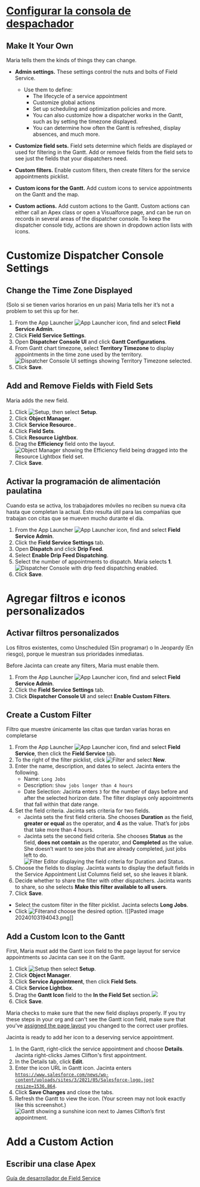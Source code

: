 # [Configurar la consola de despachador](https://trailhead.salesforce.com/es-MX/content/learn/modules/dispatcher-console-for-admins/set-up-the-dispatcher-console)
## Make It Your Own

Maria tells them the kinds of things they can change.

- **Admin settings.** These settings control the nuts and bolts of Field Service. 
	- Use them to define:
		- The lifecycle of a service appointment
		- Customize global actions
		- Set up scheduling and optimization policies and more. 
		- You can also customize how a dispatcher works in the Gantt, such as by setting the timezone displayed. 
		- You can determine how often the Gantt is refreshed, display absences, and much more.
	
- **Customize field sets.** Field sets determine which fields are displayed or used for filtering in the Gantt. Add or remove fields from the field sets to see just the fields that your dispatchers need.

- **Custom filters.** Enable custom filters, then create filters for the service appointments picklist.

- **Custom icons for the Gantt.** Add custom icons to service appointments on the Gantt and the map.

- **Custom actions.** Add custom actions to the Gantt. Custom actions can either call an Apex class or open a Visualforce page, and can be run on records in several areas of the dispatcher console. To keep the dispatcher console tidy, actions are shown in dropdown action lists with icons.

# Customize Dispatcher Console Settings
## Change the Time Zone Displayed
(Solo si se tienen varios horarios en un pais)
Maria tells her it’s not a problem to set this up for her.

1. From the App Launcher ![App Launcher icon](https://res.cloudinary.com/hy4kyit2a/f_auto,fl_lossy,q_70/learn/modules/dispatcher-console-for-admins/customize-dispatcher-console-settings/images/fafce66bd90f5afcc38b93b18305729e_app-launcher-icon-2.png), find and select **Field Service Admin**.
2. Click **Field Service Settings**.
3. Open **Dispatcher Console UI** and click **Gantt Configurations**.
4. From Gantt chart timezone, select **Territory Timezone** to display appointments in the time zone used by the territory. ![Dispatcher Console UI settings showing Territory Timezone selected.](https://res.cloudinary.com/hy4kyit2a/f_auto,fl_lossy,q_70/learn/modules/dispatcher-console-for-admins/customize-dispatcher-console-settings/images/999cccd589296b368a167b73791e679c_times-fields-1.png)
5. Click **Save**.
## Add and Remove Fields with Field Sets

Maria adds the new field.

1. Click ![Setup](https://res.cloudinary.com/hy4kyit2a/f_auto,fl_lossy,q_70/learn/modules/dispatcher-console-for-admins/customize-dispatcher-console-settings/images/53883122f709cd0cabf9c39044235731_setup.png), then select **Setup**.
2. Click **Object Manager**.
3. Click **Service Resource**..
4. Click **Field Sets**.
5. Click **Resource Lightbox**.
6. Drag the **Efficiency** field onto the layout. ![Object Manager showing the Efficiency field being dragged into the Resource Lightbox field set.](https://res.cloudinary.com/hy4kyit2a/f_auto,fl_lossy,q_70/learn/modules/dispatcher-console-for-admins/customize-dispatcher-console-settings/images/f9880ce61322730e77a18081fbbee6f9_times-fields-2.png)
7. Click **Save**.

## Activar la programación de alimentación paulatina
Cuando esta se activa, los trabajadores móviles no reciben su nueva cita hasta que completan la actual. 
Esto resulta útil para las compañías que trabajan con citas que se mueven mucho durante el día.

1. From the App Launcher ![App Launcher icon](https://res.cloudinary.com/hy4kyit2a/f_auto,fl_lossy,q_70/learn/modules/dispatcher-console-for-admins/customize-dispatcher-console-settings/images/fafce66bd90f5afcc38b93b18305729e_app-launcher-icon-4.png), find and select **Field Service Admin**.
2. Click the **Field Service Settings** tab.
3. Open **Dispatch** and click **Drip Feed**.
4. Select **Enable Drip Feed Dispatching**.
5. Select the number of appointments to dispatch. Maria selects **1**. ![Dispatcher Console with drip feed dispatching enabled.](https://res.cloudinary.com/hy4kyit2a/f_auto,fl_lossy,q_70/learn/modules/dispatcher-console-for-admins/customize-dispatcher-console-settings/images/893659a488169918d36645ca98dfe5fe_times-fields-4.png)
6. Click **Save**.

# Agregar filtros e iconos personalizados
## Activar filtros personalizados
Los filtros existentes, como Unscheduled (Sin programar) o In Jeopardy (En riesgo), porque le muestran sus prioridades inmediatas.

Before Jacinta can create any filters, Maria must enable them.

1. From the App Launcher ![App Launcher icon](https://res.cloudinary.com/hy4kyit2a/f_auto,fl_lossy,q_70/learn/modules/dispatcher-console-for-admins/add-custom-filters-and-icons/images/fafce66bd90f5afcc38b93b18305729e_app-launcher-icon-5.png), find and select **Field Service Admin**.
2. Click the **Field Service Settings** tab.
3. Click **Dispatcher Console UI** and select **Enable Custom Filters**.


## Create a Custom Filter
Filtro que muestre únicamente las citas que tardan varias horas en completarse

1. From the App Launcher ![App Launcher icon](https://res.cloudinary.com/hy4kyit2a/f_auto,fl_lossy,q_70/learn/modules/dispatcher-console-for-admins/add-custom-filters-and-icons/images/fafce66bd90f5afcc38b93b18305729e_app-launcher-icon-6.png), find and select **Field Service**, then click the **Field Service** tab.
2. To the right of the filter picklist, click ![Filter](https://res.cloudinary.com/hy4kyit2a/f_auto,fl_lossy,q_70/learn/modules/dispatcher-console-for-admins/add-custom-filters-and-icons/images/59a32961a63063560c4e9c2df32d8f12_new-filter.png) and select **New**.
3. Enter the name, description, and dates to select. Jacinta enters the following.
    - Name: `Long Jobs`
    - Description: `Show jobs longer than 4 hours`
    - Date Selection: Jacinta enters `3` for the number of days before and after the selected horizon date. The filter displays only appointments that fall within that date range.
4. Set the field criteria. Jacinta sets criteria for two fields.
    - Jacinta sets the first field criteria. She chooses **Duration** as the field, **greater or equal** as the operator, and **4** as the value. That’s for jobs that take more than 4 hours.
    - Jacinta sets the second field criteria. She chooses **Status** as the field, **does not contain** as the operator, and **Completed** as the value. She doesn’t want to see jobs that are already completed, just jobs left to do.![Filter Editor displaying the field criteria for Duration and Status.](https://res.cloudinary.com/hy4kyit2a/f_auto,fl_lossy,q_70/learn/modules/dispatcher-console-for-admins/add-custom-filters-and-icons/images/810abf96943bc8202b70cd71b4a2b018_filters-icons-1.png)
5. Choose the fields to display. Jacinta wants to display the default fields in the Service Appointment List Columns field set, so she leaves it blank.
6. Decide whether to share the filter with other dispatchers. Jacinta wants to share, so she selects **Make this filter available to all users**.
7. Click **Save**.

- Select the custom filter in the filter picklist. Jacinta selects **Long Jobs**.
- Click ![Filter](https://res.cloudinary.com/hy4kyit2a/f_auto,fl_lossy,q_70/learn/modules/dispatcher-console-for-admins/add-custom-filters-and-icons/images/59a32961a63063560c4e9c2df32d8f12_new-filter-2.png)and choose the desired option.
 ![[Pasted image 20240103194043.png]]

## Add a Custom Icon to the Gantt
First, Maria must add the Gantt icon field to the page layout for service appointments so Jacinta can see it on the Gantt.

1. Click ![Setup](https://res.cloudinary.com/hy4kyit2a/f_auto,fl_lossy,q_70/learn/modules/dispatcher-console-for-admins/add-custom-filters-and-icons/images/53883122f709cd0cabf9c39044235731_setup-5-2.png) then select **Setup**.
2. Click **Object Manager**.
3. Click **Service Appointment**, then click **Field Sets**.
4. Click **Service Lightbox**.
5. Drag the **Gantt Icon** field to the **In the Field Set** section.![](https://res.cloudinary.com/hy4kyit2a/f_auto,fl_lossy,q_70/learn/modules/dispatcher-console-for-admins/add-custom-filters-and-icons/images/637dd38c9fbe1f325d827b6966b78aef_console.jpg)
6. Click **Save**.

Maria checks to make sure that the new field displays properly. If you try these steps in your org and can't see the Gantt icon field, make sure that you've [assigned the page layout](https://help.salesforce.com/articleView?id=customize_layoutassign.htm&type=5) you changed to the correct user profiles.

Jacinta is ready to add her icon to a deserving service appointment.

1. In the Gantt, right-click the service appointment and choose **Details**. Jacinta right-clicks James Clifton's first appointment.
2. In the Details tab, click **Edit**.
3. Enter the icon URL in Gantt icon. Jacinta enters [`https://www.salesforce.com/news/wp-content/uploads/sites/3/2021/05/Salesforce-logo.jpg?resize=1536,864`](https://www.salesforce.com/news/wp-content/uploads/sites/3/2021/05/Salesforce-logo.jpg?resize=1536,864).
4. Click **Save Changes** and close the tabs.
5. Refresh the Gantt to view the icon. (Your screen may not look exactly like this screenshot.)![Gantt showing a sunshine icon next to James Clifton’s first appointment.](https://res.cloudinary.com/hy4kyit2a/f_auto,fl_lossy,q_70/learn/modules/dispatcher-console-for-admins/add-custom-filters-and-icons/images/98f7a263951d5e2e32b883638749764b_filters-icons-4.png)
# Add a Custom Action
## Escribir una clase Apex
[Guía de desarrollador de Field Service](https://developer.salesforce.com/docs/atlas.en-us.220.0.field_service_dev.meta/field_service_dev/fsl_dev_code_samples_dispatcher.htm?_ga=2.211650198.22009853.1704200319-803831644.1702566254)
